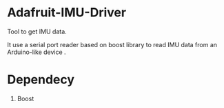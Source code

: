 # Adafruit-IMU-Driver

Tool to get IMU data.

It use a serial port reader based on boost library to read IMU data from an Arduino-like device . 

# Dependecy

1. Boost

